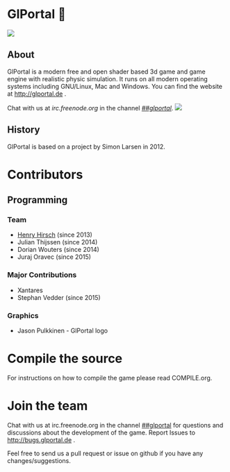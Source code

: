 # GlPortal :cake:
<a href="https://jenkins.glportal.de/job/GlPortal/"><img src="https://jenkins.glportal.de/buildStatus/icon?job=GlPortal"></a>

## About
GlPortal is a modern free and open shader based 3d game and game engine with realistic physic simulation.
It runs on all modern operating systems including GNU/Linux, Mac and Windows.
You can find the website at http://glportal.de .

Chat with us at *irc.freenode.org* in the channel [*##glportal*](https://webchat.freenode.net/).
<img src="http://glportal.de/glportal.gif">

## History 
GlPortal is based on a project by Simon Larsen in 2012.
# Contributors
## Programming
### Team
- [Henry Hirsch](http://w3-net.de/) (since 2013)
- Julian Thijssen (since 2014)
- Dorian Wouters (since 2014)
- Juraj Oravec (since 2015)


### Major Contributions
- Xantares
- Stephan Vedder (since 2015)

### Graphics
- Jason Pulkkinen - GlPortal logo

# Compile the source
For instructions on how to compile the game please read COMPILE.org.
# Join the team
Chat with us at irc.freenode.org in the channel [##glportal]((https://webchat.freenode.net/))
for questions and discussions about the development of the game.
Report Issues to http://bugs.glportal.de .

Feel free to send us a pull request or issue on github if you have any changes/suggestions.
